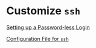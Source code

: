 # Customize `ssh`

[Setting up a Password-less Login](commandline/sshautologin.md)

[Configuration File for `ssh`](commandline/sshconfig.md)